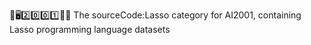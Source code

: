 🧠️🖥️2️⃣️0️⃣️0️⃣️1️⃣️💾️📜️ The sourceCode:Lasso category for AI2001, containing Lasso programming language datasets

